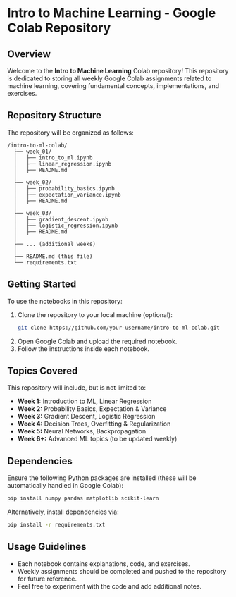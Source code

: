 # Intro to Machine Learning - Google Colab Repository

## Overview
Welcome to the **Intro to Machine Learning** Colab repository! This repository is dedicated to storing all weekly Google Colab assignments related to machine learning, covering fundamental concepts, implementations, and exercises.

## Repository Structure
The repository will be organized as follows:
```
/intro-to-ml-colab/
  ├── week_01/
  │   ├── intro_to_ml.ipynb
  │   ├── linear_regression.ipynb
  │   ├── README.md
  │
  ├── week_02/
  │   ├── probability_basics.ipynb
  │   ├── expectation_variance.ipynb
  │   ├── README.md
  │
  ├── week_03/
  │   ├── gradient_descent.ipynb
  │   ├── logistic_regression.ipynb
  │   ├── README.md
  │
  ├── ... (additional weeks)
  │
  ├── README.md (this file)
  └── requirements.txt
```

## Getting Started
To use the notebooks in this repository:
1. Clone the repository to your local machine (optional):
   ```bash
   git clone https://github.com/your-username/intro-to-ml-colab.git
   ```
2. Open Google Colab and upload the required notebook.
3. Follow the instructions inside each notebook.

## Topics Covered
This repository will include, but is not limited to:
- **Week 1:** Introduction to ML, Linear Regression
- **Week 2:** Probability Basics, Expectation & Variance
- **Week 3:** Gradient Descent, Logistic Regression
- **Week 4:** Decision Trees, Overfitting & Regularization
- **Week 5:** Neural Networks, Backpropagation
- **Week 6+:** Advanced ML topics (to be updated weekly)

## Dependencies
Ensure the following Python packages are installed (these will be automatically handled in Google Colab):
```bash
pip install numpy pandas matplotlib scikit-learn
```
Alternatively, install dependencies via:
```bash
pip install -r requirements.txt
```

## Usage Guidelines
- Each notebook contains explanations, code, and exercises.
- Weekly assignments should be completed and pushed to the repository for future reference.
- Feel free to experiment with the code and add additional notes.



